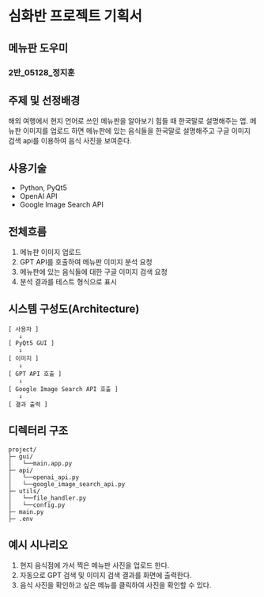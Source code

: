 # 심화반 프로젝트 기획서
## 메뉴판 도우미
### 2반_05128_정지훈



## 주제 및 선정배경

해외 여행에서 현지 언어로 쓰인 메뉴판을 알아보기 힘들 때 한국말로 설명해주는 앱.
메뉴판 이미지를 업로드 하면 메뉴판에 있는 음식들을 한국말로 설명해주고 구글 이미지 검색 api를 이용하여 음식 사진을 보여준다.


## 사용기술
* Python, PyQt5
* OpenAI API
* Google Image Search API



## 전체흐름
1. 메뉴판 이미지 업로드
2. GPT API를 호출하여 메뉴판 이미지 분석 요청
3. 메뉴판에 있는 음식들에 대한 구글 이미지 검색 요청
4. 분석 결과를 테스트 형식으로 표시



## 시스템 구성도(Architecture)

```
[ 사용자 ]
   ↓
[ PyQt5 GUI ]
   ↓
[ 이미지 ]
   ↓
[ GPT API 호출 ]
   ↓
[ Google Image Search API 호출 ]
   ↓
[ 결과 출력 ]
```


## 디렉터리 구조

```
project/
├─ gui/
│   └──main.app.py
├─ api/
│   └──openai_api.py
│   └──google_image_search_api.py
├─ utils/
│   └──file_handler.py
│   └──config.py
├─ main.py
├─ .env
```


## 예시 시나리오

1. 현지 음식점에 가서 찍은 메뉴판 사진을 업로드 한다.
2. 자동으로 GPT 검색 및 이미지 검색 결과를 화면에 출력한다.
3. 음식 사진을 확인하고 싶은 메뉴를 클릭하여 사진을 확인할 수 있다.
